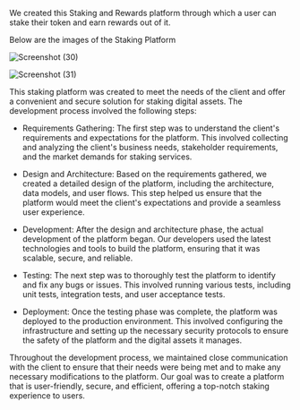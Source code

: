 We created this Staking and Rewards platform through which a user can stake their token and earn rewards out of it.

Below are the images of the Staking Platform

![Screenshot (30)](https://user-images.githubusercontent.com/104678268/216811619-6f8a88b6-bd9c-4a4e-a664-262a72872f05.png)


![Screenshot (31)](https://user-images.githubusercontent.com/104678268/216811624-b0a253d1-ff75-4176-b3bd-da2867a147e9.png)


This staking platform was created to meet the needs of the client and offer a convenient and secure solution for staking digital assets. The development process involved the following steps:

- Requirements Gathering: The first step was to understand the client's requirements and expectations for the platform. This involved collecting and analyzing the client's business needs, stakeholder requirements, and the market demands for staking services.

- Design and Architecture: Based on the requirements gathered, we created a detailed design of the platform, including the architecture, data models, and user flows. This step helped us ensure that the platform would meet the client's expectations and provide a seamless user experience.

- Development: After the design and architecture phase, the actual development of the platform began. Our developers used the latest technologies and tools to build the platform, ensuring that it was scalable, secure, and reliable.

- Testing: The next step was to thoroughly test the platform to identify and fix any bugs or issues. This involved running various tests, including unit tests, integration tests, and user acceptance tests.

- Deployment: Once the testing phase was complete, the platform was deployed to the production environment. This involved configuring the infrastructure and setting up the necessary security protocols to ensure the safety of the platform and the digital assets it manages.

Throughout the development process, we maintained close communication with the client to ensure that their needs were being met and to make any necessary modifications to the platform. Our goal was to create a platform that is user-friendly, secure, and efficient, offering a top-notch staking experience to users.
